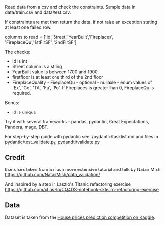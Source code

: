 
Read data from a csv and check the constraints. Sample data in data/train.csv and data/test.csv.

If constraints are met then return the data, if not raise an exception stating at least one failed row.

columns to read = ['Id','Street','YearBuilt','Fireplaces', 'FireplaceQu','1stFlrSF', '2ndFlrSF']

The checks:

 - id is int
 - Street column is a string
 - YearBuilt value is between 1700 and 1900.
 - firstfloor is at least one third of the 2nd floor
 - FireplaceQuality - FireplaceQu - optional - nullable - enum values of 'Ex', 'Gd', 'TA', 'Fa', 'Po'. If Fireplaces is greater than 0, FireplaceQu is required.
 

 Bonus:
 - id is unique



Try it with several frameworks - pandas, pydantic, Great Expectations, Pandera, mage, DBT.

For step-by-step guide with pydantic see ./pydantic/tasklist.md and files in pydantic/test_validate.py, pydandti/validate.py


## Credit

Exercises taken from a much more extensive tutorial and talk by Natan Mish
https://github.com/NatanMish/data_validation/

And inspired by a step in Laszlo's Titanic refactoring exercise  https://github.com/xLaszlo/CQ4DS-notebook-sklearn-refactoring-exercise


## Data

Dataset is taken from the [House prices 
prediction competition on Kaggle](https://www.kaggle.com/competitions/home-data-for-ml-course/data). 
